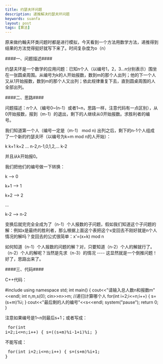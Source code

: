 ```yaml
---
title: 约瑟夫环问题
description: 递推解决约瑟夫环问题
keywords: suanfa
layout: post
tags: [算法]
---
```


   原来做约翰夫环类问题时都是进行模拟，今天看到一个方法用数学方法，递推得到结果的方法觉得挺好就写下来了。时间复杂度为o（n）

####一、问题描述####

   约瑟夫环是一个数学的应用问题：已知n个人（以编号1，2，3...n分别表示）围坐在一张圆桌周围。从编号为k的人开始报数，数到m的那个人出列；他的下一个人又从1开始报数，数到m的那个人又出列；依此规律重复下去，直到圆桌周围的人全部出列。

####二、思路####

   问题描述：n个人（编号0~(n-1）或者1~n，思路一样，注意代码有一点区别），从0开始报数，报到（m-1）的退出，剩下的人继续从0开始报数。求胜利者的编号。

   我们知道第一个人（编号一定是（m-1） mod n) 出列之后，剩下的n-1个人组成了一个新的约瑟夫环（以编号为k=m mod n的人开始）：

   k k+1 k+2 ... n-2,n-1,0,1,2,... k-2

   并且从k开始报0。

   我们把他们的编号做一下转换：

   k --> 0

   k+1 --> 1

   k+2 --> 2

   ...

   k-2 --> n-2

  变换后就完完全全成为了（n-1）个人报数的子问题，假如我们知道这个子问题的解：例如x是最终的胜利者，那么根据上面这个表把这个x变回去不刚好就是n个人情况的解吗？变回去的公式很简单：x'=(x+k) mod n

  如何知道（n-1）个人报数的问题的解？对，只要知道（n-2）个人的解就行了。（n-2）个人的解呢？当然是先求（n-3）的情况 ---- 这显然就是一个倒推问题！好了，思路出来了。

####三、代码####

C++代码：

   #include<iostream>
   using namespace std;
   int main()
   {
	cout<<"请输入总人数n和报数m"<<endl;
	int n,m,s(0);
	cin>>n>>m;
	//递归计算哪个人
	for(int i=2;i<=n;i++)
	{
		s=(s+m)%i;
	}
	cout<<"最后剩的人的编号"<<s<<endl;
	system("pause");
	return 0;
   }


   
  注意如果编号是1~n则最后s+1；或者写成：
    <pre class="code">
      for(int i=2;i<=n;i++)
      {
           s=((s+m)%i-1+i)%i; 
      }
    </pre>


  不能写成：
    <pre class="code">
      for(int i=2;i<=n;i++)
      {
           s=(s+m)%i+1; 
      } 
    </pre>

